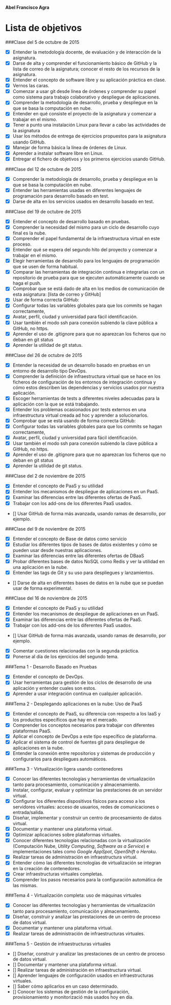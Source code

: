 **Abel Francisco Agra**

Lista de objetivos 
==================

###Clase del 5 de octubre de 2015

* [X] Entender la metodología docente, de evaluación y de interacción de la asignatura.
* [X] Darse de alta y comprender el funcionamiento básico de GitHub y la lista de correo de la asignatura; conocer el resto de los recursos de la asignatura.
* [X] Entender el concepto de software libre y su aplicación práctica en clase.
* [X] Vernos las caras.
* [X] Comenzar a usar git desde línea de órdenes y comprender su papel como sistema para trabajo colaborativo y despliegue de aplicaciones.
* [X] Comprender la metodología de desarrollo, prueba y despliegue en la que se basa la computación en nube.
* [X] Entender en qué consiste el proyecto de la asignatura y comenzar a trabajar en el mismo.
* [X] Tener a punto una instalación Linux para llevar a cabo las actividades de la asignatura
* [X] Usar los métodos de entrega de ejercicios propuestos para la asignatura usando GitHub.
* [X] Manejar de forma básica la línea de órdenes de Linux.
* [X] Aprender a instalar software libre en Linux.
* [X] Entregar el fichero de objetivos y los primeros ejercicios usando GitHub.

###Clase del 12 de octubre de 2015

* [X] Comprender la metodología de desarrollo, prueba y despliegue en la que se basa la computación en nube.
* [X] Entender las herramientas usadas en diferentes lenguajes de programación para desarrollo basado en test.
* [X] Darse de alta en los servicios usados en desarrollo basado en test.

###Clase del 19 de octubre de 2015

* [X] Entender el concepto de desarrollo basado en pruebas.
* [X] Comprender la necesidad del mismo para un ciclo de desarrollo cuyo final es la nube.
* [X] Comprender el papel fundamental de la infraestructura virtual en este proceso.
* [X] Entender qué se espera del segundo hito del proyecto y comenzar a trabajar en el mismo.
* [X] Elegir herramientas de desarrollo para los lenguajes de programación que se usen de forma habitual.
* [X] Comparar las herramientas de integración continua e integrarlas con un repositorio de prueba para que se ejecuten automáticamente cuando se haga el push.
* [X] Comprobar que se está dado de alta en los medios de comunicación de esta asignatura: [lista de correo y GitHub]
* [X] Usar de forma correcta GitHub:
* [X] Configurar todas las variables globales para que los commits se hagan correctamente,
* [X] Avatar, perfil, ciudad y universidad para fácil identificación.
* [X] Usar también el modo ssh para conexión subiendo la clave pública a GitHub, no https.
* [X] Aprender el uso de .gitignore para que no aparezcan los ficheros que no deban en git status
* [X] Aprender la utilidad de git status.

###Clase del 26 de octubre de 2015

* [X] Entender la necesidad de un desarrollo basado en pruebas en un entorno de desarrollo tipo DevOps.
* [X] Comprender la definición de infraestructura virtual que se hace en los ficheros de configuración de los entornos de integración continua y cómo estos describen las dependencias y servicios usados por nuestra aplicación.
* [X] Escoger herramientas de tests a diferentes niveles adecuadas para la aplicación con la que se está trabajando.
* [X] Entender los problemas ocasionados por tests externos en una infraestructura virtual creada ad hoc y aprender a solucionarlos.
* [X] Comprobar que se está usando de forma correcta GitHub:
* [X] Configurar todas las variables globales para que los commits se hagan correctamente,
* [X] Avatar, perfil, ciudad y universidad para fácil identificación.
* [X] Usar también el modo ssh para conexión subiendo la clave pública a GitHub, no https.
* [X] Aprender el uso de .gitignore para que no aparezcan los ficheros que no deban en git status
* [X] Aprender la utilidad de git status.

###Clase del 2 de noviembre de 2015

* [X] Entender el concepto de PaaS y su utilidad
* [X] Entender los mecanismos de despliegue de aplicaciones en un PaaS.
* [X] Examinar las diferencias entre las diferentes ofertas de PaaS.
* [X] Trabajar con los add-ons de los diferentes PaaS usados.
* [] Usar GitHub de forma más avanzada, usando ramas de desarrollo, por ejemplo.

###Clase del 9 de noviembre de 2015

* [X] Entender el concepto de Base de datos como servicio
* [X] Estudiar los diferentes tipos de bases de datos existentes y cómo se pueden usar desde nuestras aplicaciones.
* [X] Examinar las diferencias entre las diferentes ofertas de DBaaS
* [X] Probar diferentes bases de datos NoSQL como Redis y ver la utilidad en una aplicación en la nube.
* [X] Entender las tags de Git y su uso para despliegues y lanzamientos.
* [] Darse de alta en diferentes bases de datos en la nube que se puedan usar de forma experimental.

###Clase del 16 de noviembre de 2015

* [X] Entender el concepto de PaaS y su utilidad
* [X] Entender los mecanismos de despliegue de aplicaciones en un PaaS.
* [X] Examinar las diferencias entre las diferentes ofertas de PaaS.
* [X] Trabajar con los add-ons de los diferentes PaaS usados.
* [] Usar GitHub de forma más avanzada, usando ramas de desarrollo, por ejemplo.
* [X] Comentar cuestiones relacionadas con la segunda práctica.
* [X] Ponerse al día de los ejercicios del segundo tema.

###Tema 1 - Desarrollo Basado en Pruebas

* [X] Entender el concepto de DevOps.
* [X] Usar herramientas para gestión de los ciclos de desarrollo de una aplicación y entender cuales son estos.
* [X] Aprender a usar integración continua en cualquier aplicación.

###Tema 2 - Desplegando aplicaciones en la nube: Uso de PaaS

* [X] Entender el concepto de PaaS, su diferencia con respecto a los IaaS y los productos específicos que hay en el mercado.
* [X] Comprender los conceptos necesarios para trabajar con diferentes plataformas PaaS.
* [X] Aplicar el concepto de DevOps a este tipo específico de plataforma.
* [X] Aplicar el sistema de control de fuentes git para despliegue de aplicaciones en la nube.
* [X] Entender la conexión entre repositorios y sistemas de producción y configurarlos para despliegues automáticos.

###Tema 3 - Virtualización ligera usando contenedores

* [X] Conocer las diferentes tecnologías y herramientas de virtualización tanto para procesamiento, comunicación y almacenamiento.
* [X] Instalar, configurar, evaluar y optimizar las prestaciones de un servidor virtual.
* [X] Configurar los diferentes dispositivos físicos para acceso a los servidores virtuales: acceso de usuarios, redes de comunicaciones o entrada/salida.
* [X] Diseñar, implementar y construir un centro de procesamiento de datos virtual.
* [X] Documentar y mantener una plataforma virtual.
* [X] Optimizar aplicaciones sobre plataformas virtuales.
* [X] Conocer diferentes tecnologías relacionadas con la virtualización (Computación Nube, _Utility Computing_, _Software as a Service_) e implementaciones tales como _Google AppSpot_, _OpenShift_ o _Heroku_.
* [X] Realizar tareas de administración en infraestructura virtual.
* [X] Entender cómo las diferentes tecnologías de virtualización se integran en la creación de contenedores.
* [X] Crear infraestructuras virtuales completas.
* [X] Comprender los pasos necesarios para la configuración automática de las mismas.

###Tema 4 - Virtualización completa: uso de máquinas virtuales

* [X] Conocer las diferentes tecnologías y herramientas de virtualización tanto para procesamiento, comunicación y almacenamiento.
* [X] Diseñar, construir y analizar las prestaciones de un centro de proceso de datos virtual.
* [X] Documentar y mantener una plataforma virtual.
* [X] Realizar tareas de administración de infraestructuras virtuales.

###Tema 5 - Gestión de infraestructuras virtuales

* [] Diseñar, construir y analizar las prestaciones de un centro de proceso de datos virtual.
* [] Documentar y mantener una plataforma virtual.
* [] Realizar tareas de administración en infraestructura virtual.
* [] Aprender lenguajes de configuración usados en infraestructuras virtuales.
* [] Saber cómo aplicarlos en un caso determinado.
* [] Conocer los sistemas de gestión de la configuración, provisionamiento y monitorizació más usados hoy en día.



